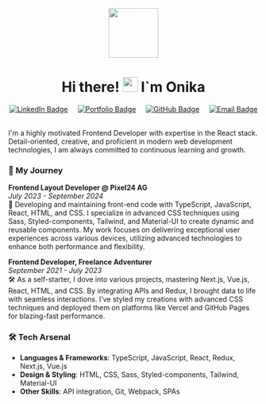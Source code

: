 <div id="header" align="center" width="100%">
  <img src="https://media.giphy.com/media/3kPDmoWdBpQPNhCnUG/giphy.gif" width="100"/>
  
  # Hi there! <img src="https://media.giphy.com/media/hvRJCLFzcasrR4ia7z/giphy.gif" width="30px"/> I`m Onika
  
[<img src="https://img.shields.io/badge/LinkedIn-blue?style=for-the-badge&logo=linkedin&logoColor=white" alt="LinkedIn Badge"/>](https://www.linkedin.com/in/оnika-chorba-2b0339198/)
&nbsp;&nbsp;&nbsp;
[<img src="https://img.shields.io/badge/Portfolio-blue?style=for-the-badge&logo=link&logoColor=white" alt="Portfolio Badge"/>](https://onikachorba.github.io/myPortfolio/)
&nbsp;&nbsp;&nbsp;
[<img src="https://img.shields.io/badge/GitHub-black?style=for-the-badge&logo=github&logoColor=white" alt="GitHub Badge"/>](https://github.com/onikaChorba/)
&nbsp;&nbsp;&nbsp;
[<img src="https://img.shields.io/badge/Email-red?style=for-the-badge&logo=gmail&logoColor=white" alt="Email Badge"/>](mailto:onika.chorba@gmail.com)


</div>

</br>
I'm a highly motivated Frontend Developer with expertise in the React stack. Detail-oriented, creative, and proficient in modern web development technologies, I am always committed to continuous learning and growth.

### 🚀 My Journey
**Frontend Layout Developer @ Pixel24 AG**  
*July 2023 - September 2024*  
🚀 Developing and maintaining front-end code with TypeScript, JavaScript, React, HTML, and CSS. I specialize in advanced CSS techniques using Sass, Styled-components, Tailwind, and Material-UI to create dynamic and reusable components. My work focuses on delivering exceptional user experiences across various devices, utilizing advanced technologies to enhance both performance and flexibility.

**Frontend Developer, Freelance Adventurer**  
*September 2021 - July 2023*  
🛠️ As a self-starter, I dove into various projects, mastering Next.js, Vue.js, React, HTML, and CSS. By integrating APIs and Redux, I brought data to life with seamless interactions. I’ve styled my creations with advanced CSS techniques and deployed them on platforms like Vercel and GitHub Pages for blazing-fast performance.

### 🛠️ Tech Arsenal
- **Languages & Frameworks**: TypeScript, JavaScript, React, Redux, Next.js, Vue.js
- **Design & Styling**: HTML, CSS, Sass, Styled-components, Tailwind, Material-UI
- **Other Skills**: API integration, Git, Webpack, SPAs


